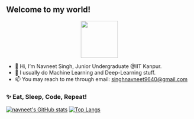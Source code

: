 ## Welcome to my world!

<div id="header" align="center">
  <img src="https://media.giphy.com/media/M9gbBd9nbDrOTu1Mqx/giphy.gif" width="100"/>
</div>

- 👋 Hi, I’m Navneet Singh, Junior Undergraduate @IIT Kanpur.
- 👀 I usually do Machine Learning and Deep-Learning stuff. 
- 📫 You may reach to me through email: singhnavneet9640@gmail.com
###  ✨ Eat, Sleep, Code, Repeat! 


[![navneet's GitHub stats](https://github-readme-stats.vercel.app/api?username=navneet-28&hide=stars)](https://github.com/navneet-28/navneet-28.git) [![Top Langs](https://github-readme-stats.vercel.app/api/top-langs/?username=navneet-28)](https://github.com/navneet-28/navneet-28.git)
